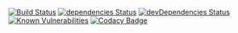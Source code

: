 [![Build Status](https://travis-ci.org/hashashin/ambrosio-tele.svg?branch=master)](https://travis-ci.org/hashashin/ambrosio-tele)
[![dependencies Status](https://david-dm.org/hashashin/ambrosio-tele/status.svg)](https://david-dm.org/hashashin/ambrosio-tele)
[![devDependencies Status](https://david-dm.org/hashashin/ambrosio-tele/dev-status.svg)](https://david-dm.org/hashashin/ambrosio-tele?type=dev)
[![Known Vulnerabilities](https://snyk.io/test/github/hashashin/ambrosio-tele/badge.svg)](https://snyk.io/test/github/hashashin/ambrosio-tele)
[![Codacy Badge](https://api.codacy.com/project/badge/Grade/c29c9eed188f42bd82fe3f20e9caf746)](https://www.codacy.com/app/hashashin/ambrosio-tele?utm_source=github.com&amp;utm_medium=referral&amp;utm_content=hashashin/ambrosio-tele&amp;utm_campaign=Badge_Grade)
